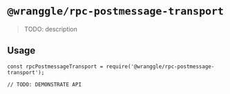 # `@wranggle/rpc-postmessage-transport`

> TODO: description

## Usage

```
const rpcPostmessageTransport = require('@wranggle/rpc-postmessage-transport');

// TODO: DEMONSTRATE API
```
